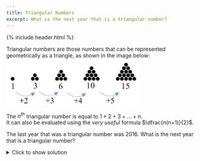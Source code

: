 ```yaml
---
title: Triangular Numbers
excerpt: What is the next year that is a triangular number?
---
```

{% include header.html %}

Triangular numbers are those numbers that can be represented geometrically as a triangle, as shown in the image below:   
<img alt="Triangular numbers" src="https://raw.githubusercontent.com/Maths-Club/Maths-Club.github.io/main/_posts/triangular-numbers.png" width="350" style="border-radius: 10px"/>

The $n^{th}$ triangular number is equal to $1+2+3+...+n$.   
It can also be evaluated using the *very useful* formula $\dfrac{n(n+1)}{2}$.  

The last year that was a triangular number was 2016. What is the next year that is a triangular number?


<details>
  <summary>Click to show solution</summary>
  
 <blockquote> Answer: 2080</blockquote>   
  
 <p>
 The formula $\dfrac{n(n+1)}{2}$ is <em>very useful</em>.   
 By trial and error, we can find that $2016=\dfrac{63 \times 64}{2}$.
 The next triangular year is  $\dfrac{64 \times 65}{2}=2080$.
  </p>
  
  <p>
  Note that we are assuming nobody will be reading and attempting this question more than 60 years after it was written! 😉
  </p>
 
</details>
